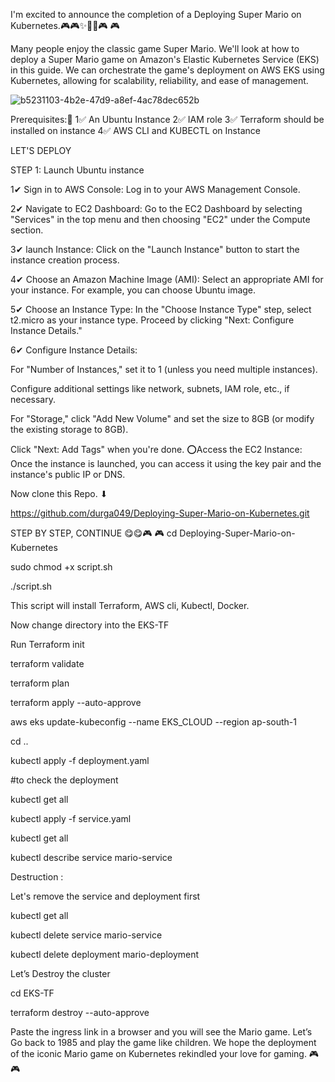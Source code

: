 I'm excited to announce the completion of a Deploying Super Mario on Kubernetes.🎮🎮✨🏃‍♂️🎮 🎮

Many people enjoy the classic game Super Mario. We'll look at how to deploy a Super Mario game on Amazon's Elastic Kubernetes Service (EKS) in this guide. We can orchestrate the game's deployment on AWS EKS using Kubernetes, allowing for scalability, reliability, and ease of management.


![b5231103-4b2e-47d9-a8ef-4ac78dec652b](https://github.com/durga049/Deploying-Super-Mario-on-Kubernetes/assets/100748026/b8e3df39-ed16-424a-9d01-c5e593eecbcd)


Prerequisites:🔅
1✅ An Ubuntu Instance
2✅ IAM role
3✅ Terraform should be installed on instance
4✅ AWS CLI and KUBECTL on Instance

LET'S DEPLOY

STEP 1: Launch Ubuntu instance

1✔ Sign in to AWS Console: Log in to your AWS Management Console.

2✔ Navigate to EC2 Dashboard: Go to the EC2 Dashboard by selecting "Services" in the top menu and then choosing "EC2" under the Compute section.

3✔ launch Instance: Click on the "Launch Instance" button to start the instance creation process.

4✔ Choose an Amazon Machine Image (AMI): Select an appropriate AMI for your instance. For example, you can choose Ubuntu image.

5✔ Choose an Instance Type: In the "Choose Instance Type" step, select t2.micro as your instance type. Proceed by clicking "Next: Configure Instance Details."

6✔ Configure Instance Details:

For "Number of Instances," set it to 1 (unless you need multiple instances).

Configure additional settings like network, subnets, IAM role, etc., if necessary.

For "Storage," click "Add New Volume" and set the size to 8GB (or modify the existing storage to 8GB).

Click "Next: Add Tags" when you're done.
⭕Access the EC2 Instance: Once the instance is launched, you can access it using the key pair and the instance's public IP or DNS.

Now clone this Repo. ⬇

https://github.com/durga049/Deploying-Super-Mario-on-Kubernetes.git


STEP BY STEP, CONTINUE 😋😋🎮 🎮
cd Deploying-Super-Mario-on-Kubernetes


sudo chmod +x script.sh

./script.sh

This script will install Terraform, AWS cli, Kubectl, Docker.

Now change directory into the EKS-TF

Run Terraform init

terraform validate

terraform plan

terraform apply --auto-approve

aws eks update-kubeconfig --name EKS_CLOUD --region ap-south-1

cd ..

kubectl apply -f deployment.yaml

#to check the deployment

kubectl get all

kubectl apply -f service.yaml

kubectl get all

kubectl describe service mario-service

Destruction :

Let's remove the service and deployment first

kubectl get all

kubectl delete service mario-service

kubectl delete deployment mario-deployment

Let’s Destroy the cluster

cd EKS-TF

terraform destroy --auto-approve

Paste the ingress link in a browser and you will see the Mario game.
Let’s Go back to 1985 and play the game like children.
We hope the deployment of the iconic Mario game on Kubernetes rekindled your love for gaming. 🎮 🎮
